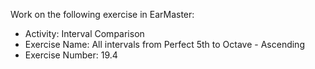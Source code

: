 Work on the following exercise in EarMaster:
- Activity: Interval Comparison
- Exercise Name: All intervals from Perfect 5th to Octave - Ascending
- Exercise Number: 19.4
